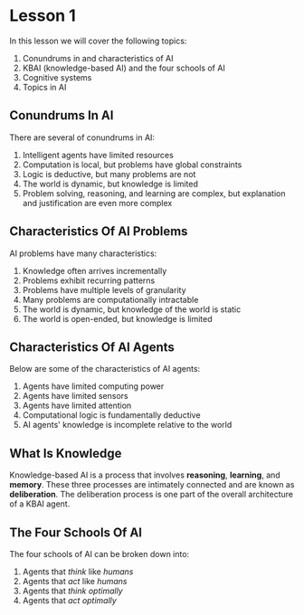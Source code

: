 # Lesson 1

In this lesson we will cover the following topics:

1. Conundrums in and characteristics of AI
2. KBAI (knowledge-based AI) and the four schools of AI
3. Cognitive systems
4. Topics in AI

## Conundrums In AI

There are several of conundrums in AI:

1. Intelligent agents have limited resources
2. Computation is local, but problems have global constraints
3. Logic is deductive, but many problems are not
4. The world is dynamic, but knowledge is limited
5. Problem solving, reasoning, and learning are complex, but explanation and justification are even more complex

## Characteristics Of AI Problems

AI problems have many characteristics:

1. Knowledge often arrives incrementally
2. Problems exhibit recurring patterns
3. Problems have multiple levels of granularity
4. Many problems are computationally intractable
5. The world is dynamic, but knowledge of the world is static
6. The world is open-ended, but knowledge is limited

## Characteristics Of AI Agents

Below are some of the characteristics of AI agents:

1. Agents have limited computing power
2. Agents have limited sensors
3. Agents have limited attention
4. Computational logic is fundamentally deductive
5. AI agents' knowledge is incomplete relative to the world

## What Is Knowledge

Knowledge-based AI is a process that involves **reasoning**, **learning**, and **memory**. These three processes are intimately connected and are known as **deliberation**. The deliberation process is one part of the overall architecture of a KBAI agent.

## The Four Schools Of AI

The four schools of AI can be broken down into:

1. Agents that _think_ like _humans_
2. Agents that _act_ like _humans_
3. Agents that _think_ _optimally_
4. Agents that _act_ _optimally_

